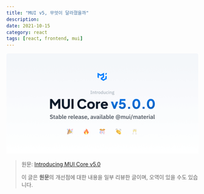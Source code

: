 ```yaml
---
title: "MUI v5, 무엇이 달라졌을까"
description:
date: 2021-10-15
category: react
tags: [react, frontend, mui]
---
```


![mui-v5](./img/mui-v5.png)

> 원문: [Introducing MUI Core v5.0](https://mui.com/blog/mui-core-v5/)
> 
> 이 글은 **원문**의 개선점에 대한 내용을 일부 리뷰한 글이며, 오역이 있을 수도 있습니다.
